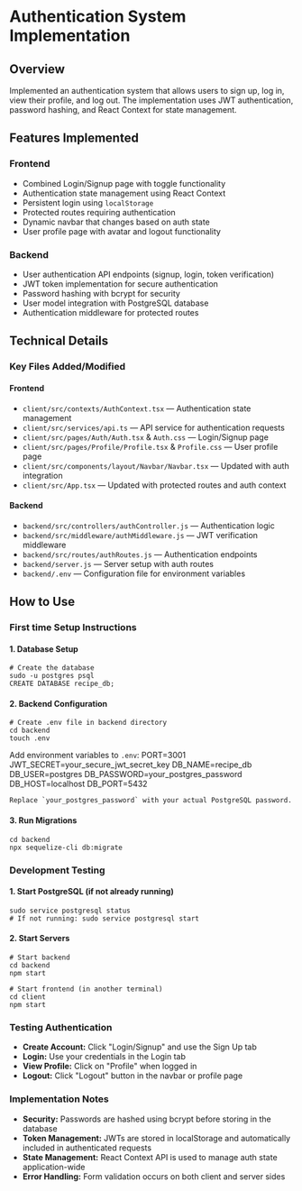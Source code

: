 # Authentication System Implementation

## Overview

Implemented an authentication system that allows users to sign up, log in, view their profile, and log out. The implementation uses JWT authentication, password hashing, and React Context for state management.

## Features Implemented

### Frontend

- Combined Login/Signup page with toggle functionality
- Authentication state management using React Context
- Persistent login using `localStorage`
- Protected routes requiring authentication
- Dynamic navbar that changes based on auth state
- User profile page with avatar and logout functionality

### Backend

- User authentication API endpoints (signup, login, token verification)
- JWT token implementation for secure authentication
- Password hashing with bcrypt for security
- User model integration with PostgreSQL database
- Authentication middleware for protected routes

## Technical Details

### Key Files Added/Modified

#### Frontend

- `client/src/contexts/AuthContext.tsx` — Authentication state management
- `client/src/services/api.ts` — API service for authentication requests
- `client/src/pages/Auth/Auth.tsx` & `Auth.css` — Login/Signup page
- `client/src/pages/Profile/Profile.tsx` & `Profile.css` — User profile page
- `client/src/components/layout/Navbar/Navbar.tsx` — Updated with auth integration
- `client/src/App.tsx` — Updated with protected routes and auth context

#### Backend

- `backend/src/controllers/authController.js` — Authentication logic
- `backend/src/middleware/authMiddleware.js` — JWT verification middleware
- `backend/src/routes/authRoutes.js` — Authentication endpoints
- `backend/server.js` — Server setup with auth routes
- `backend/.env` — Configuration file for environment variables

## How to Use

### First time Setup Instructions

#### 1. Database Setup

    # Create the database
    sudo -u postgres psql
    CREATE DATABASE recipe_db;

#### 2. Backend Configuration

    # Create .env file in backend directory
    cd backend
    touch .env

Add environment variables to `.env`:
    PORT=3001
    JWT_SECRET=your_secure_jwt_secret_key
    DB_NAME=recipe_db
    DB_USER=postgres
    DB_PASSWORD=your_postgres_password
    DB_HOST=localhost
    DB_PORT=5432

    Replace `your_postgres_password` with your actual PostgreSQL password.

#### 3. Run Migrations

    cd backend
    npx sequelize-cli db:migrate

### Development Testing

#### 1. Start PostgreSQL (if not already running)
    sudo service postgresql status
    # If not running: sudo service postgresql start

#### 2. Start Servers
    # Start backend
    cd backend
    npm start

    # Start frontend (in another terminal)
    cd client
    npm start

### Testing Authentication

-   **Create Account:** Click "Login/Signup" and use the Sign Up tab
-   **Login:** Use your credentials in the Login tab
-   **View Profile:** Click on "Profile" when logged in
-   **Logout:** Click "Logout" button in the navbar or profile page

### Implementation Notes

-   **Security:** Passwords are hashed using bcrypt before storing in the database
-   **Token Management:** JWTs are stored in localStorage and automatically included in authenticated requests
-   **State Management:** React Context API is used to manage auth state application-wide
-   **Error Handling:** Form validation occurs on both client and server sides